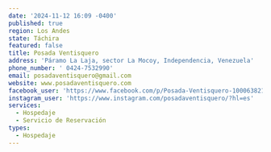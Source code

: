 ```yaml
---
date: '2024-11-12 16:09 -0400'
published: true
region: Los Andes
state: Táchira
featured: false
title: Posada Ventisquero
address: 'Páramo La Laja, sector La Mocoy, Independencia, Venezuela'
phone_number: ' 0424-7532990'
email: posadaventisquero@gmail.com
website: www.posadaventisquero.com
facebook_user: 'https://www.facebook.com/p/Posada-Ventisquero-100063821971160/'
instagram_user: 'https://www.instagram.com/posadaventisquero/?hl=es'
services:
  - Hospedaje
  - Servicio de Reservación
types:
  - Hospedaje
---
```


